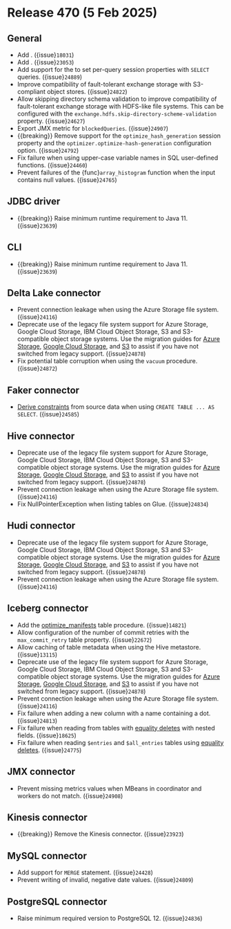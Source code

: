 # Release 470 (5 Feb 2025)

## General

* Add [](/connector/duckdb). ({issue}`18031`)
* Add [](/connector/loki). ({issue}`23053`)
* Add support for the [](select-with-session) to set per-query session
  properties with `SELECT` queries. ({issue}`24889`)
* Improve compatibility of fault-tolerant exchange storage with S3-compliant
  object stores. ({issue}`24822`)
* Allow skipping directory schema validation to improve compatibility of
  fault-tolerant exchange storage with HDFS-like file systems. This can be
  configured with the `exchange.hdfs.skip-directory-scheme-validation` property. ({issue}`24627`)
* Export JMX metric for `blockedQueries`. ({issue}`24907`)
* {{breaking}} Remove support for the `optimize_hash_generation` session
  property and the `optimizer.optimize-hash-generation` configuration option.
  ({issue}`24792`)
* Fix failure when using upper-case variable names in SQL user-defined
  functions. ({issue}`24460`)
* Prevent failures of the {func}`array_histogram` function when the input
  contains null values. ({issue}`24765`)

## JDBC driver

* {{breaking}} Raise minimum runtime requirement to Java 11. ({issue}`23639`)

## CLI

* {{breaking}} Raise minimum runtime requirement to Java 11. ({issue}`23639`)

## Delta Lake connector

* Prevent connection leakage when using the Azure Storage file system. ({issue}`24116`)
* Deprecate use of the legacy file system support for Azure Storage, Google
  Cloud Storage, IBM Cloud Object Storage, S3 and S3-compatible object storage
  systems. Use the migration guides for [Azure
  Storage](fs-legacy-azure-migration), [Google Cloud
  Storage](fs-legacy-gcs-migration), and [S3](fs-legacy-s3-migration) to assist
  if you have not switched from legacy support. ({issue}`24878`)
* Fix potential table corruption when using the `vacuum` procedure. ({issue}`24872`)

## Faker connector

* [Derive constraints](faker-statistics) from source data when using `CREATE TABLE ... AS SELECT`. ({issue}`24585`)

## Hive connector

* Deprecate use of the legacy file system support for Azure Storage, Google
  Cloud Storage, IBM Cloud Object Storage, S3 and S3-compatible object storage
  systems. Use the migration guides for [Azure
  Storage](fs-legacy-azure-migration), [Google Cloud
  Storage](fs-legacy-gcs-migration), and [S3](fs-legacy-s3-migration) to assist
  if you have not switched from legacy support. ({issue}`24878`)
* Prevent connection leakage when using the Azure Storage file system. ({issue}`24116`)
* Fix NullPointerException when listing tables on Glue. ({issue}`24834`)

## Hudi connector

* Deprecate use of the legacy file system support for Azure Storage, Google
  Cloud Storage, IBM Cloud Object Storage, S3 and S3-compatible object storage
  systems. Use the migration guides for [Azure
  Storage](fs-legacy-azure-migration), [Google Cloud
  Storage](fs-legacy-gcs-migration), and [S3](fs-legacy-s3-migration) to assist
  if you have not switched from legacy support. ({issue}`24878`)
* Prevent connection leakage when using the Azure Storage file system. ({issue}`24116`)

## Iceberg connector

* Add the [optimize_manifests](iceberg-optimize-manifests) table procedure. ({issue}`14821`)
* Allow configuration of the number of commit retries with the
  `max_commit_retry` table property. ({issue}`22672`)
* Allow caching of table metadata when using the Hive metastore. ({issue}`13115`)
* Deprecate use of the legacy file system support for Azure Storage, Google
  Cloud Storage, IBM Cloud Object Storage, S3 and S3-compatible object storage
  systems. Use the migration guides for [Azure
  Storage](fs-legacy-azure-migration), [Google Cloud
  Storage](fs-legacy-gcs-migration), and [S3](fs-legacy-s3-migration) to assist
  if you have not switched from legacy support. ({issue}`24878`)
* Prevent connection leakage when using the Azure Storage file system. ({issue}`24116`)
* Fix failure when adding a new column with a name containing a dot. ({issue}`24813`)
* Fix failure when reading from tables with [equality
  deletes](https://iceberg.apache.org/spec/#equality-delete-files) with nested
  fields. ({issue}`18625`)
* Fix failure when reading `$entries` and `$all_entries` tables using [equality
  deletes](https://iceberg.apache.org/spec/#equality-delete-files). ({issue}`24775`)

## JMX connector

* Prevent missing metrics values when MBeans in coordinator and workers do not
  match. ({issue}`24908`)

## Kinesis connector

* {{breaking}} Remove the Kinesis connector. ({issue}`23923`) 

## MySQL connector

* Add support for `MERGE` statement. ({issue}`24428`)
* Prevent writing of invalid, negative date values. ({issue}`24809`)

## PostgreSQL connector

* Raise minimum required version to PostgreSQL 12. ({issue}`24836`)
